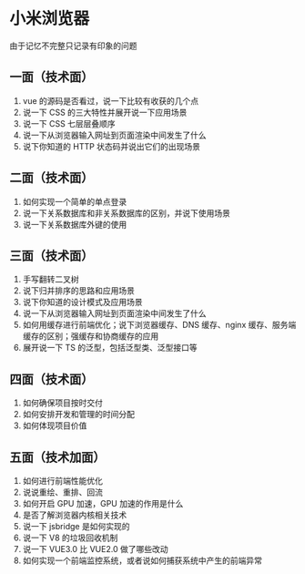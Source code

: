 # 小米浏览器

由于记忆不完整只记录有印象的问题

## 一面（技术面）

1. vue 的源码是否看过，说一下比较有收获的几个点
2. 说一下 CSS 的三大特性并展开说一下应用场景
3. 说一下 CSS 七层层叠顺序
4. 说一下从浏览器输入网址到页面渲染中间发生了什么
5. 说下你知道的 HTTP 状态码并说出它们的出现场景

## 二面（技术面）

1. 如何实现一个简单的单点登录
2. 说一下关系数据库和非关系数据库的区别，并说下使用场景
3. 说一下关系数据库外键的使用

## 三面（技术面）

1. 手写翻转二叉树
2. 说下归并排序的思路和应用场景
3. 说下你知道的设计模式及应用场景
4. 说一下从浏览器输入网址到页面渲染中间发生了什么
5. 如何用缓存进行前端优化；说下浏览器缓存、DNS 缓存、nginx 缓存、服务端缓存的区别；强缓存和协商缓存的应用
6. 展开说一下 TS 的泛型，包括泛型类、泛型接口等

## 四面（技术面）

1. 如何确保项目按时交付
2. 如何安排开发和管理的时间分配
3. 如何体现项目价值

## 五面（技术加面）

1. 如何进行前端性能优化
2. 说说重绘、重排、回流
3. 如何开启 GPU 加速，GPU 加速的作用是什么
4. 是否了解浏览器内核相关技术
5. 说一下 jsbridge 是如何实现的
6. 说一下 V8 的垃圾回收机制
7. 说一下 VUE3.0 比 VUE2.0 做了哪些改动
8. 如何实现一个前端监控系统，或者说如何捕获系统中产生的前端异常

